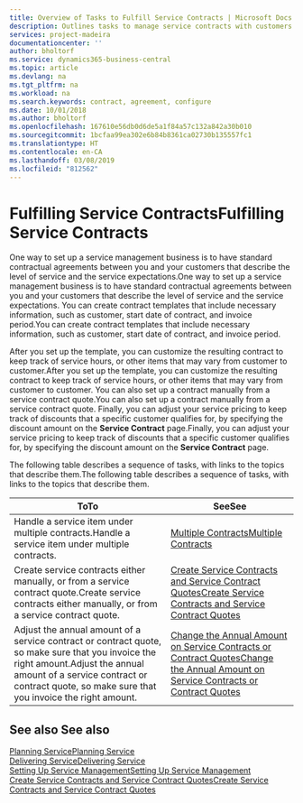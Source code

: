 ```yaml
---
title: Overview of Tasks to Fulfill Service Contracts | Microsoft Docs
description: Outlines tasks to manage service contracts with customers.
services: project-madeira
documentationcenter: ''
author: bholtorf
ms.service: dynamics365-business-central
ms.topic: article
ms.devlang: na
ms.tgt_pltfrm: na
ms.workload: na
ms.search.keywords: contract, agreement, configure
ms.date: 10/01/2018
ms.author: bholtorf
ms.openlocfilehash: 167610e56db0d6de5a1f84a57c132a842a30b010
ms.sourcegitcommit: 1bcfaa99ea302e6b84b8361ca02730b135557fc1
ms.translationtype: HT
ms.contentlocale: en-CA
ms.lasthandoff: 03/08/2019
ms.locfileid: "812562"
---
```

# <a name="fulfilling-service-contracts"></a><span data-ttu-id="035b9-103">Fulfilling Service Contracts</span><span class="sxs-lookup"><span data-stu-id="035b9-103">Fulfilling Service Contracts</span></span> 
<span data-ttu-id="035b9-104">One way to set up a service management business is to have standard contractual agreements between you and your customers that describe the level of service and the service expectations.</span><span class="sxs-lookup"><span data-stu-id="035b9-104">One way to set up a service management business is to have standard contractual agreements between you and your customers that describe the level of service and the service expectations.</span></span> <span data-ttu-id="035b9-105">You can create contract templates that include necessary information, such as customer, start date of contract, and invoice period.</span><span class="sxs-lookup"><span data-stu-id="035b9-105">You can create contract templates that include necessary information, such as customer, start date of contract, and invoice period.</span></span>  
  
<span data-ttu-id="035b9-106">After you set up the template, you can customize the resulting contract to keep track of service hours, or other items that may vary from customer to customer.</span><span class="sxs-lookup"><span data-stu-id="035b9-106">After you set up the template, you can customize the resulting contract to keep track of service hours, or other items that may vary from customer to customer.</span></span> <span data-ttu-id="035b9-107">You can also set up a contract manually from a service contract quote.</span><span class="sxs-lookup"><span data-stu-id="035b9-107">You can also set up a contract manually from a service contract quote.</span></span> <span data-ttu-id="035b9-108">Finally, you can adjust your service pricing to keep track of discounts that a specific customer qualifies for, by specifying the discount amount on the **Service Contract** page.</span><span class="sxs-lookup"><span data-stu-id="035b9-108">Finally, you can adjust your service pricing to keep track of discounts that a specific customer qualifies for, by specifying the discount amount on the **Service Contract** page.</span></span>  

<span data-ttu-id="035b9-109">The following table describes a sequence of tasks, with links to the topics that describe them.</span><span class="sxs-lookup"><span data-stu-id="035b9-109">The following table describes a sequence of tasks, with links to the topics that describe them.</span></span>   
  
|<span data-ttu-id="035b9-110">**To**</span><span class="sxs-lookup"><span data-stu-id="035b9-110">**To**</span></span>|<span data-ttu-id="035b9-111">**See**</span><span class="sxs-lookup"><span data-stu-id="035b9-111">**See**</span></span>|  
|------------|-------------|  
|<span data-ttu-id="035b9-112">Handle a service item under multiple contracts.</span><span class="sxs-lookup"><span data-stu-id="035b9-112">Handle a service item under multiple contracts.</span></span> | [<span data-ttu-id="035b9-113">Multiple Contracts</span><span class="sxs-lookup"><span data-stu-id="035b9-113">Multiple Contracts</span></span>](service-multiple-contracts.md)|  
|<span data-ttu-id="035b9-114">Create service contracts either manually, or from a service contract quote.</span><span class="sxs-lookup"><span data-stu-id="035b9-114">Create service contracts either manually, or from a service contract quote.</span></span>| [<span data-ttu-id="035b9-115">Create Service Contracts and Service Contract Quotes</span><span class="sxs-lookup"><span data-stu-id="035b9-115">Create Service Contracts and Service Contract Quotes</span></span>](service-how-to-create-service-contracts-and-service-contract-quotes.md)|
|<span data-ttu-id="035b9-116">Adjust the annual amount of a service contract or contract quote, so make sure that you invoice the right amount.</span><span class="sxs-lookup"><span data-stu-id="035b9-116">Adjust the annual amount of a service contract or contract quote, so make sure that you invoice the right amount.</span></span>|[<span data-ttu-id="035b9-117">Change the Annual Amount on Service Contracts or Contract Quotes</span><span class="sxs-lookup"><span data-stu-id="035b9-117">Change the Annual Amount on Service Contracts or Contract Quotes</span></span>](service-how-to-change-the-annual-amount-on-service-contracts-or-contract-quotes.md)|

## <a name="see-also"></a><span data-ttu-id="035b9-118">See also </span><span class="sxs-lookup"><span data-stu-id="035b9-118">See also</span></span>
[<span data-ttu-id="035b9-119">Planning Service</span><span class="sxs-lookup"><span data-stu-id="035b9-119">Planning Service</span></span>](service-plan-service.md)  
[<span data-ttu-id="035b9-120">Delivering Service</span><span class="sxs-lookup"><span data-stu-id="035b9-120">Delivering Service</span></span>](service-deliver-service.md)  
[<span data-ttu-id="035b9-121">Setting Up Service Management</span><span class="sxs-lookup"><span data-stu-id="035b9-121">Setting Up Service Management</span></span>](service-setup-service.md)  
[<span data-ttu-id="035b9-122">Create Service Contracts and Service Contract Quotes</span><span class="sxs-lookup"><span data-stu-id="035b9-122">Create Service Contracts and Service Contract Quotes</span></span>](service-how-to-create-service-contracts-and-service-contract-quotes.md)  
